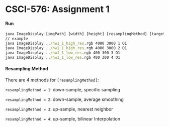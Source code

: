 # CSCI-576: Assignment 1

#### Run

```cmd
java ImageDisplay [imgPath] [width] [height] [resamplingMethod] [targetImgSize]
// example
java ImageDisplay ../hw1_1_high_res.rgb 4000 3000 1 O1
java ImageDisplay ../hw1_1_high_res.rgb 4000 3000 2 O1
java ImageDisplay ../hw1_1_low_res.rgb 400 300 3 O1
java ImageDisplay ../hw1_1_low_res.rgb 400 300 4 O1
```

#### Resampling Method

There are 4 methods for `[resamplingMethod]`:

`resamplingMethod = 1`: down-sample, specific sampling 

`resamplingMethod = 2`: down-sample, average smoothing

`resamplingMethod = 3`: up-sample, nearest neighbor

`resamplingMethod = 4`: up-sample, bilinear Interpolation
